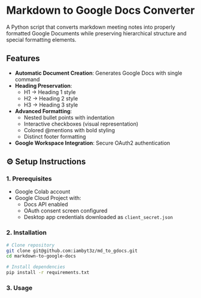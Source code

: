 # Markdown to Google Docs Converter

A Python script that converts markdown meeting notes into properly formatted Google Documents while preserving hierarchical structure and special formatting elements.

## Features

- **Automatic Document Creation**: Generates Google Docs with single command
- **Heading Preservation**:
  - H1 → Heading 1 style
  - H2 → Heading 2 style 
  - H3 → Heading 3 style
- **Advanced Formatting**:
  - Nested bullet points with indentation
  - Interactive checkboxes (visual representation)
  - Colored @mentions with bold styling
  - Distinct footer formatting
- **Google Workspace Integration**: Secure OAuth2 authentication

## ⚙️ Setup Instructions

### 1. Prerequisites
- Google Colab account
- Google Cloud Project with:
  - Docs API enabled
  - OAuth consent screen configured
  - Desktop app credentials downloaded as `client_secret.json`

### 2. Installation
```bash
# Clone repository
git clone git@github.com:iambyt3z/md_to_gdocs.git
cd markdown-to-google-docs

# Install dependencies
pip install -r requirements.txt
```

### 3. Usage

